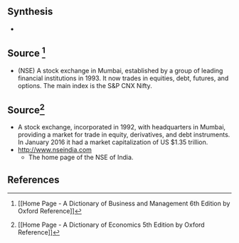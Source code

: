 ## Synthesis
- 
## Source [^1]
- (NSE) A stock exchange in Mumbai, established by a group of leading financial institutions in 1993. It now trades in equities, debt, futures, and options. The main index is the S&P CNX Nifty.
## Source[^2]
- A stock exchange, incorporated in 1992, with headquarters in Mumbai, providing a market for trade in equity, derivatives, and debt instruments. In January 2016 it had a market capitalization of US $\$ 1.35$ trillion.
- http://www.nseindia.com
	- The home page of the NSE of India.
## References

[^1]: [[Home Page - A Dictionary of Business and Management 6th Edition by Oxford Reference]]
[^2]: [[Home Page - A Dictionary of Economics 5th Edition by Oxford Reference]]